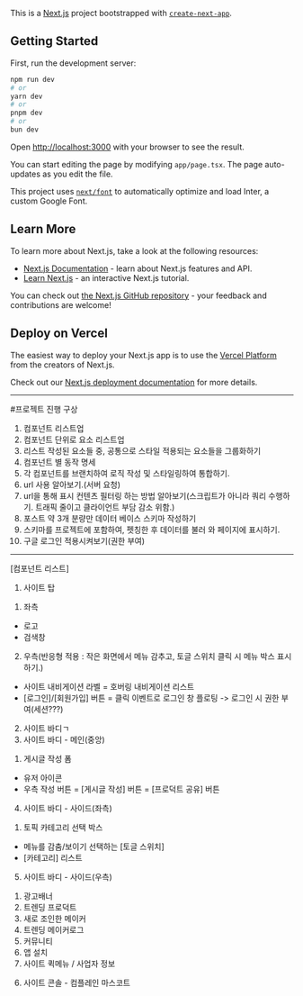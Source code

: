 This is a [Next.js](https://nextjs.org/) project bootstrapped with [`create-next-app`](https://github.com/vercel/next.js/tree/canary/packages/create-next-app).

## Getting Started

First, run the development server:

```bash
npm run dev
# or
yarn dev
# or
pnpm dev
# or
bun dev
```

Open [http://localhost:3000](http://localhost:3000) with your browser to see the result.

You can start editing the page by modifying `app/page.tsx`. The page auto-updates as you edit the file.

This project uses [`next/font`](https://nextjs.org/docs/basic-features/font-optimization) to automatically optimize and load Inter, a custom Google Font.

## Learn More

To learn more about Next.js, take a look at the following resources:

- [Next.js Documentation](https://nextjs.org/docs) - learn about Next.js features and API.
- [Learn Next.js](https://nextjs.org/learn) - an interactive Next.js tutorial.

You can check out [the Next.js GitHub repository](https://github.com/vercel/next.js/) - your feedback and contributions are welcome!

## Deploy on Vercel

The easiest way to deploy your Next.js app is to use the [Vercel Platform](https://vercel.com/new?utm_medium=default-template&filter=next.js&utm_source=create-next-app&utm_campaign=create-next-app-readme) from the creators of Next.js.

Check out our [Next.js deployment documentation](https://nextjs.org/docs/deployment) for more details.


-----------------------------

#프로젝트 진행 구상
1. 컴포넌트 리스트업
2. 컴포넌트 단위로 요소 리스트업
3. 리스트 작성된 요소들 중, 공통으로 스타일 적용되는 요소들을 그룹화하기
4. 컴포넌트 별 동작 명세
5. 각 컴포넌트를 브랜치하여 로직 작성 및 스타일링하여 통합하기.
6. url 사용 알아보기.(서버 요청)
7. url을 통해 표시 컨텐츠 필터링 하는 방법 알아보기(스크립트가 아니라 쿼리 수행하기. 트래픽 줄이고 클라이언트 부담 감소 위함.)
8. 포스트 약 3개 분량만 데이터 베이스 스키마 작성하기
9. 스키마를 프로젝트에 포함하여, 펫칭한 후 데이터를 불러 와 페이지에 표시하기.
10. 구글 로그인 적용시켜보기(권한 부여)


-----------------------------

[컴포넌트 리스트]

1. 사이트 탑
 1) 좌측
  - 로고
  - 검색창
 2) 우측(반응형 적용 : 작은 화면에서 메뉴 감추고, 토글 스위치 클릭 시 메뉴 박스 표시하기.)
  - 사이트 내비게이션 라벨
   = 호버링 내비게이션 리스트
  - [로그인]/[회원가입] 버튼
   = 클릭 이벤트로 로그인 창 플로팅 -> 로그인 시 권한 부여(세션???)
2. 사이트 바디ㄱ
3. 사이트 바디 - 메인(중앙)
 1) 게시글 작성 폼
  - 유저 아이콘
  - 우측 작성 버튼
   = [게시글 작성] 버튼
   = [프로덕트 공유] 버튼
4. 사이트 바디 - 사이드(좌측)
 1) 토픽 카테고리 선택 박스
  - 메뉴를 감춤/보이기 선택하는 [토글 스위치]
  - [카테고리] 리스트
5. 사이트 바디 - 사이드(우측)
 1) 광고배너
 2) 트렌딩 프로덕트
 3) 새로 조인한 메이커
 4) 트렌딩 메이커로그
 5) 커뮤니티
 6) 앱 설치
 7) 사이트 퀵메뉴 / 사업자 정보
6. 사이트 콘솔 - 컴플레인 마스코트